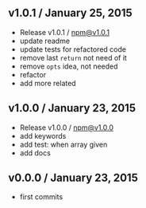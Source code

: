 

## v1.0.1 / January 25, 2015
- Release v1.0.1 / npm@v1.0.1
- update readme
- update tests for refactored code
- remove last `return` not need of it
- remove `opts` idea, not needed
- refactor
- add more related

## v1.0.0 / January 23, 2015
- Release v1.0.0 / npm@v1.0.0
- add keywords
- add test: when array given
- add docs

## v0.0.0 / January 23, 2015
- first commits
